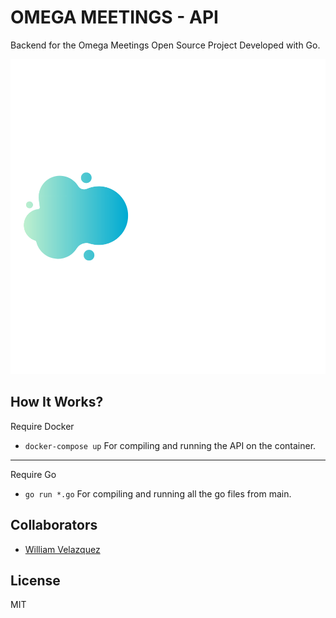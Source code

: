 # OMEGA MEETINGS - API

Backend for the Omega Meetings Open Source Project Developed with Go.

![OMEGA MEETINGS LOGO](./.readme-static/omega-meetings-logo.png)

## How It Works?

Require Docker

* `docker-compose up` For compiling and running the API on the container.

___

Require Go

* `go run *.go` For compiling and running all the go files from main.

## Collaborators

- [William Velazquez](https://williamvelazquez.com/)


## License

MIT
